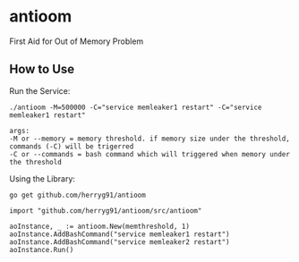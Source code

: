 # antioom
First Aid for Out of Memory Problem

## How to Use

Run the Service:
```
./antioom -M=500000 -C="service memleaker1 restart" -C="service memleaker1 restart"

args:
-M or --memory = memory threshold. if memory size under the threshold, commands (-C) will be trigerred
-C or --commands = bash command which will triggered when memory under the threshold
```

Using the Library:
```
go get github.com/herryg91/antioom

import "github.com/herryg91/antioom/src/antioom"

aoInstance, _ := antioom.New(memthreshold, 1)
aoInstance.AddBashCommand("service memleaker1 restart")
aoInstance.AddBashCommand("service memleaker2 restart")
aoInstance.Run()
```
